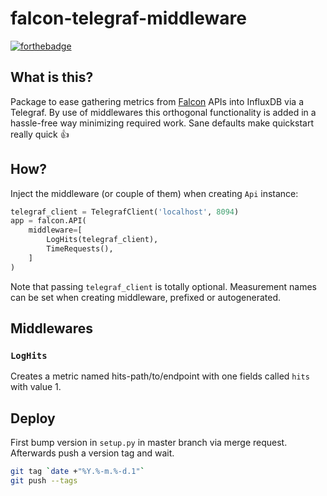 # falcon-telegraf-middleware

[![forthebadge](https://forthebadge.com/images/badges/built-with-resentment.svg)](https://forthebadge.com)

## What is this?

Package to ease gathering metrics from [Falcon](http://falcon.readthedocs.io/) APIs into InfluxDB via a Telegraf.
By use of middlewares this orthogonal functionality is added in a hassle-free way minimizing required work. Sane defaults make quickstart really quick 👍

## How?
Inject the middleware (or couple of them) when creating `Api` instance:

```python
telegraf_client = TelegrafClient('localhost', 8094)
app = falcon.API(
    middleware=[
        LogHits(telegraf_client),
        TimeRequests(),
    ]
)
```

Note that passing `telegraf_client` is totally optional.
Measurement names can be set when creating middleware, prefixed or autogenerated.

## Middlewares
### `LogHits`
Creates a metric named hits-path/to/endpoint with one fields called `hits` with value 1.


## Deploy
First bump version in `setup.py` in master branch via merge request. Afterwards push a version tag and wait.

```bash
git tag `date +"%Y.%-m.%-d.1"`
git push --tags
```

